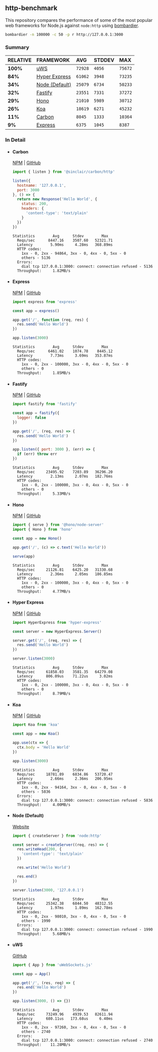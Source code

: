 ## http-benchmark

This repository compares the performance of some of the most popular web frameworks for Node.js against `node:http` using [bombardier](https://github.com/codesenberg/bombardier).

```bash
bombardier -n 100000 -c 50 -p r http://127.0.0.1:3000
```

### Summary

| RELATIVE | FRAMEWORK | AVG | STDDEV | MAX |
| :--- | :--- | :--- | :--- | :--- |
| **100%** | [uWS](#uws) | `72928` | `4056` | `75672` |
| **84%** | [Hyper Express](#hyper-express) | `61062` | `3948` | `73235` |
| **34%** | [Node (Default)](#node-default) | `25079` | `6734` | `50233` |
| **32%** | [Fastify](#fastify) | `23551` | `7331` | `37272` |
| **29%** | [Hono](#hono) | `21010` | `5989` | `30712` |
| **26%** | [Koa](#koa) | `18619` | `6271` | `45232` |
| **11%** | [Carbon](#carbon) | `8045` | `1333` | `10364` |
| **9%** | [Express](#express) | `6375` | `1045` | `8387` |


### In Detail

- #### Carbon
  [NPM](https://npmjs.com/@sinclair/carbon) | [GitHub](https://github.com/sinclairzx81/carbon)
  ```js
  import { listen } from '@sinclair/carbon/http'

  listen({
    hostname: '127.0.0.1',
    port: 3000
  }, () => {
    return new Response('Hello World', {
      status: 200,
      headers: {
        'content-type': 'text/plain'
      }
    })
  })
  ```

  ```
  Statistics        Avg      Stdev        Max
    Reqs/sec      8447.16    3507.60   52321.71
    Latency        5.90ms     4.28ms   368.89ms
    HTTP codes:
      1xx - 0, 2xx - 94864, 3xx - 0, 4xx - 0, 5xx - 0
      others - 5136
    Errors:
      dial tcp 127.0.0.1:3000: connect: connection refused - 5136
    Throughput:     1.82MB/s
  ```

- #### Express
  [NPM](https://npmjs.com/express) | [GitHub](https://github.com/expressjs/express)
  ```js
  import express from 'express'

  const app = express()

  app.get('/', function (req, res) {
    res.send('Hello World')
  })

  app.listen(3000)
  ```

  ```
  Statistics        Avg      Stdev        Max
    Reqs/sec      6461.02    1074.78    8445.12
    Latency        7.73ms     3.69ms   353.87ms
    HTTP codes:
      1xx - 0, 2xx - 100000, 3xx - 0, 4xx - 0, 5xx - 0
      others - 0
    Throughput:     1.85MB/s
  ```

- #### Fastify
  [NPM](https://npmjs.com/fastify) | [GitHub](https://github.com/fastify/fastify)
  ```js
  import fastify from 'fastify'

  const app = fastify({
    logger: false
  })

  app.get('/', (req, res) => {
    res.send('Hello World')
  })

  app.listen({ port: 3000 }, (err) => {
    if (err) throw err
  })
  ```

  ```
  Statistics        Avg      Stdev        Max
    Reqs/sec     23495.92    7203.89   36296.20
    Latency        2.13ms     2.07ms   182.76ms
    HTTP codes:
      1xx - 0, 2xx - 100000, 3xx - 0, 4xx - 0, 5xx - 0
      others - 0
    Throughput:     5.33MB/s
  ```

- #### Hono
  [NPM](https://npmjs.com/hono) | [GitHub](https://github.com/honojs/hono)
  ```js
  import { serve } from '@hono/node-server'
  import { Hono } from 'hono'

  const app = new Hono()

  app.get('/', (c) => c.text('Hello World'))

  serve(app)
  ```

  ```
  Statistics        Avg      Stdev        Max
    Reqs/sec     21126.81    6425.20   31330.68
    Latency        2.36ms     2.05ms   186.85ms
    HTTP codes:
      1xx - 0, 2xx - 100000, 3xx - 0, 4xx - 0, 5xx - 0
      others - 0
    Throughput:     4.77MB/s
  ```

- #### Hyper Express
  [NPM](https://npmjs.com/hyper-express) | [GitHub](https://github.com/kartikk221/hyper-express)
  ```js
  import HyperExpress from 'hyper-express'

  const server = new HyperExpress.Server()

  server.get('/', (req, res) => {
    res.send('Hello World')
  })

  server.listen(3000)
  ```

  ```
  Statistics        Avg      Stdev        Max
    Reqs/sec     61858.03    3581.35   64279.08
    Latency      806.09us    71.22us     3.02ms
    HTTP codes:
      1xx - 0, 2xx - 100000, 3xx - 0, 4xx - 0, 5xx - 0
      others - 0
    Throughput:     8.79MB/s
  ```

- #### Koa
  [NPM](https://npmjs.com/koa) | [GitHub](https://github.com/koajs/koa)
  ```js
  import Koa from 'koa'

  const app = new Koa()

  app.use(ctx => {
    ctx.body = 'Hello World'
  })

  app.listen(3000)
  ```

  ```
  Statistics        Avg      Stdev        Max
    Reqs/sec     18781.89    6834.86   53720.47
    Latency        2.66ms     2.36ms   206.95ms
    HTTP codes:
      1xx - 0, 2xx - 94164, 3xx - 0, 4xx - 0, 5xx - 0
      others - 5836
    Errors:
      dial tcp 127.0.0.1:3000: connect: connection refused - 5836
    Throughput:     4.00MB/s
  ```

- #### Node (Default)
  [Website](https://nodejs.org/api/http.html)
  ```js
  import { createServer } from 'node:http'

  const server = createServer((req, res) => {
    res.writeHead(200, {
      'content-type': 'text/plain'
    })

    res.write('Hello World')

    res.end()
  })

  server.listen(3000, '127.0.0.1')
  ```

  ```
  Statistics        Avg      Stdev        Max
    Reqs/sec     25342.38    6844.50   48312.55
    Latency        1.97ms     1.89ms   162.78ms
    HTTP codes:
      1xx - 0, 2xx - 98010, 3xx - 0, 4xx - 0, 5xx - 0
      others - 1990
    Errors:
      dial tcp 127.0.0.1:3000: connect: connection refused - 1990
    Throughput:     5.68MB/s
  ```

- #### uWS
  [GitHub](https://github.com/uNetworking/uWebSockets.js)
  ```js
  import { App } from 'uWebSockets.js'

  const app = App()

  app.get('/', (res, req) => {
    res.end('Hello World')
  })

  app.listen(3000, () => {})
  ```

  ```
  Statistics        Avg      Stdev        Max
    Reqs/sec     73249.96    4939.53   82611.94
    Latency      680.11us   173.68us     6.40ms
    HTTP codes:
      1xx - 0, 2xx - 97260, 3xx - 0, 4xx - 0, 5xx - 0
      others - 2740
    Errors:
      dial tcp 127.0.0.1:3000: connect: connection refused - 2740
    Throughput:    11.28MB/s
  ```


